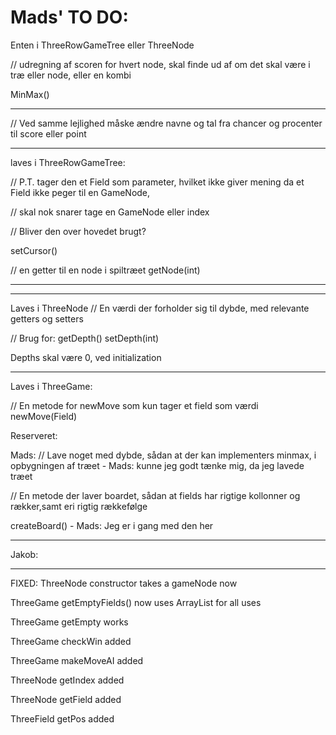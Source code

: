 # Mads' TO DO:

Enten i ThreeRowGameTree eller ThreeNode

// udregning af scoren for hvert node, skal finde ud af om det skal være i træ eller node, eller en kombi

MinMax()

-------------------

// Ved samme lejlighed måske ændre navne og tal fra chancer og procenter til score eller point

_____________________________________________________________________________________________________________

laves i ThreeRowGameTree:

// P.T. tager den et Field som parameter, hvilket ikke giver mening da et Field ikke peger til en GameNode,

// skal nok snarer tage en GameNode eller index

// Bliver den over hovedet brugt?

setCursor()

// en getter til en node i spiltræet
getNode(int)

-----------------------
____________________________________________________________________________________________
Laves i ThreeNode
// En værdi der forholder sig til dybde, med relevante getters og setters

// Brug for:
getDepth()
setDepth(int)

Depths skal være 0, ved initialization
____________________________________________________________________________________________

Laves i ThreeGame:

// En metode for newMove som kun tager et field som værdi
newMove(Field)




Reserveret:

Mads:
// Lave noget med dybde, sådan at der kan implementers minmax, i opbygningen af træet - Mads: kunne jeg godt tænke mig, da jeg lavede træet


// En metode der laver boardet, sådan at fields har rigtige kollonner og rækker,samt eri rigtig rækkefølge

createBoard() - Mads: Jeg er i gang med den her

____________________________________________________________________________________________
Jakob:
____________________________________________________________________________________________
FIXED:
ThreeNode constructor takes a gameNode now

ThreeGame getEmptyFields() now uses ArrayList for all uses

ThreeGame getEmpty works

ThreeGame checkWin added

ThreeGame makeMoveAI added

ThreeNode getIndex added

ThreeNode getField added

ThreeField getPos added

